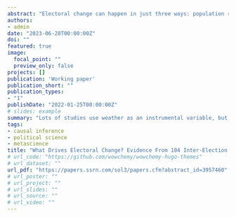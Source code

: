 ```yaml
---
abstract: "Electoral change can happen in just three ways: population replacement, turnout switching or party switching. However, we know relatively little about how common each of these factors are, how they vary across electoral contexts, and how they much each contributes to electoral change. To answer these questions I compile a dataset of 104 inter-election panel surveys covering 18 countries. Across the 104 election pairs, party switching contributes three times as much to aggregate volatility as turnout switching on average, and party switching is the most important factor in 97% of election pairs. These results are robust to using validated measures of turnout. I show that previous research emphasizing the importance of turnout switching focused on the highly atypical case of recent US elections, which does not generalize to most electoral contexts."
authors:
- admin
date: "2023-06-28T00:00:00Z"
doi: ""
featured: true
image:
  focal_point: ""
  preview_only: false
projects: []
publication: 'Working paper'
publication_short: ""
publication_types:
- "1"
publishDate: "2022-01-25T00:00:00Z"
# slides: example
summary: "Lots of studies use weather as an instrumental variable, but the core assumption of IV implies that an instrument should only affect one variable. I develop a full methodology for how to find and review possible exclusion restriction violations."
tags:
- causal inference
- political science
- metascience
title: "What Drives Electoral Change? Evidence From 104 Inter-Election Panel Surveys in 18 Countries"
# url_code: "https://github.com/wowchemy/wowchemy-hugo-themes"
# url_dataset: ""
url_pdf: "https://papers.ssrn.com/sol3/papers.cfm?abstract_id=3957460"
# url_poster: ""
# url_project: ""
# url_slides: ""
# url_source: ""
# url_video: ""
---
```


